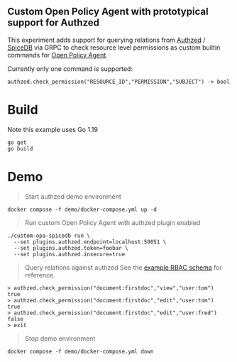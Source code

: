 Custom Open Policy Agent with prototypical support for Authzed
---

This experiment adds support for querying relations from [Authzed](https://authzed.com/) / [SpiceDB](https://github.com/authzed/spicedb) via GRPC to check resource level permissions
as custom builtin commands for [Open Policy Agent](https://www.openpolicyagent.org/).

Currently only one command is supported:
```
authzed.check_permission("RESOURCE_ID","PERMISSION","SUBJECT") -> bool
```

# Build

Note this example uses Go 1.19

```
go get
go build
```

# Demo

> Start authzed demo environment
```
docker compose -f demo/docker-compose.yml up -d
```

> Run custom Open Policy Agent with authzed plugin enabled
```
./custom-opa-spicedb run \
  --set plugins.authzed.endpoint=localhost:50051 \
  --set plugins.authzed.token=foobar \
  --set plugins.authzed.insecure=true
```

> Query relations against authzed
> See the [example RBAC schema](./demo/schema-and-data.yml) for reference.
```
> authzed.check_permission("document:firstdoc","view","user:tom")
true
> authzed.check_permission("document:firstdoc","edit","user:tom")
true
> authzed.check_permission("document:firstdoc","edit","user:fred")
false
> exit
```

> Stop demo environment
```
docker compose -f demo/docker-compose.yml down
```
